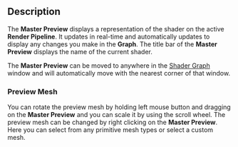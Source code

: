 ## Description

The **Master Preview** displays a representation of the shader on the active **Render Pipeline**. It updates in real-time and automatically updates to display any changes you make in the **Graph**. The title bar of the **Master Preview** displays the name of the current shader.

The **Master Preview** can be moved to anywhere in the [Shader Graph](https://github.com/Unity-Technologies/ShaderGraph/wiki/Shader-Graph) window and will automatically move with the nearest corner of that window.

### Preview Mesh

You can rotate the preview mesh by holding left mouse button and dragging on the **Master Preview** and you can scale it by using the scroll wheel. The preview mesh can be changed by right clicking on the **Master Preview**. Here you can select from any primitive mesh types or select a custom mesh.
